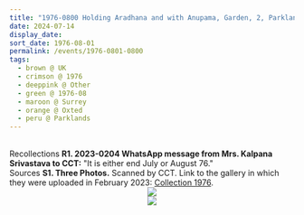 ```yaml
---
title: "1976-0800 Holding Aradhana and with Anupama, Garden, 2, Parklands, Ice House Wood, Hurst Green, Oxted, Surrey, UK (other date end of July)"
date: 2024-07-14
display_date: 
sort_date: 1976-08-01
permalink: /events/1976-0801-0800
tags:
  - brown @ UK
  - crimson @ 1976
  - deeppink @ Other
  - green @ 1976-08
  - maroon @ Surrey
  - orange @ Oxted
  - peru @ Parklands
---
```


<br>

<wave-list>
  <list-title color="DarkSeaGreen" width="65"> Recollections</list-title>
  <list-item color="BlanchedAlmond" width="280"><b>R1. 2023-0204 WhatsApp message from Mrs. Kalpana Srivastava to CCT:</b> "It is either end July or August 76."</list-item>
</wave-list>

<br>

<wave-list>
  <list-title color="DarkSeaGreen" width="40">Sources</list-title>
  <list-item color="BlanchedAlmond"  width="280"><b>S1. Three Photos.</b> Scanned by CCT. Link to the gallery in which they were uploaded in February 2023: <a href="https://eternalmoments.smugmug.com/Collections/Mrs-Kalpana-Srivastava-Collection/1976/">Collection 1976</a>.</list-item>
</wave-list>

<div style="text-align: center"><img src="https://pub-bcc3cbe9b1e94ba1ac28915f7a3900fa.r2.dev/1976-0800_Holding_Aradhana_and_with_Anupama_Garden_2_Parklands_Ice_House_Wood_Hurst_Green_Oxted_Surrey_UK_(other_date_end_of_July)_01_(from_tif)_(Mrs._Kalpana_Srivastava_Collection).jpg" /></div>

<div style="text-align: center"><img src="https://pub-bcc3cbe9b1e94ba1ac28915f7a3900fa.r2.dev/1976-0800_Holding_Aradhana_and_with_Anupama_Garden_2_Parklands_Ice_House_Wood_Hurst_Green_Oxted_Surrey_UK_(other_date_end_of_July)_03_(from_tif)_(Mrs._Kalpana_Srivastava_Collection).jpg" /></div>